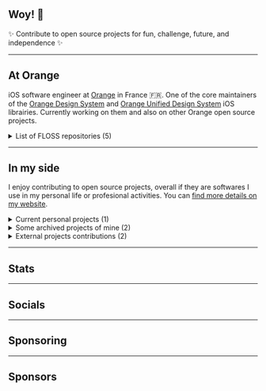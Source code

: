 ## Woy! 👋

✨ Contribute to open source projects for fun, challenge, future, and independence ✨

---

## At Orange

iOS software engineer at [Orange](https://orange.com) in France 🇫🇷.
One of the core maintainers of the [Orange Design System](https://github.com/Orange-OpenSource/ods-ios) and [Orange Unified Design System](https://github.com/Orange-OpenSource/ouds-ios) iOS librairies.
Currently working on them and also on other Orange open source projects.

<details>
  <summary>List of FLOSS repositories (5)</summary>
  - [OUDS iOS](https://github.com/Orange-OpenSource/ouds-ios)
  - [ODS iOS](https://github.com/Orange-OpenSource/ods-ios)
  - [ITS client](https://github.com/Orange-OpenSource/its-client)
  - [floss-toolbox](https://github.com/Orange-OpenSource/floss-toolbox)
  - [a11y-guidelines](https://github.com/Orange-OpenSource/a11y-guidelines)
</details>

---

## In my side

I enjoy contributing to open source projects, overall if they are softwares I use in my personal life or profesional activities.
You can [find more details on my website](https://pylapersonne.info/data/projects/index.html).

<details>
  <summary>Current personal projects (1)</summary>
  - [Tips'n'tools](https://github.com/pylapp/Tips-tools)
</details>

<details>
  <summary>Some archived projects of mine (2)</summary>
  - [tapsterbot](https://github.com/pylapp/tapsterbot)
  - [Smooth Clicker](https://github.com/pylapp/SmoothClicker)
</details>

<details>
  <summary>External projects contributions (2)</summary>
  - [Impressia](https://github.com/Impressia/Impressia)
  - [Ice Cubes](https://github.com/Dimillian/IceCubesApp)
  - [OsmAnd iOS](https://github.com/osmandapp/OsmAnd-iOS)
  - [Strongbox](https://github.com/strongbox-password-safe/Strongbox)
  - [Monal](https://github.com/monal-im/Monal)
  - [Tella iOS](https://github.com/Horizontal-org/Tella-iOS)
  - [open source events](https://github.com/Everything-Open-Source/open-source-events)
  - [developers conferences agenda](https://github.com/scraly/developers-conferences-agenda)
  - [Vite ma dose](https://github.com/CovidTrackerFr/vitemadose-ios)
  - [Nearby Weather](https://github.com/erikmartens/nearbyweather-legacy)
  - [Baah Box](https://github.com/Orange-OpenSource/BaahBox-Android)
</details>

---

## Stats

---

## Socials

---

## Sponsoring

---

## Sponsors


